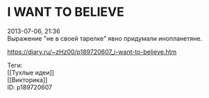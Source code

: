 I WANT TO BELIEVE
==================

   
 2013-07-06, 21:36   
  Выражение "не в своей тарелке" явно придумали инопланетяне.   
    
 <https://diary.ru/~zHz00/p189720607_i-want-to-believe.htm>   
   
 Теги:   
 [[Тухлые идеи]]   
 [[Викторика]]   
 ID: p189720607